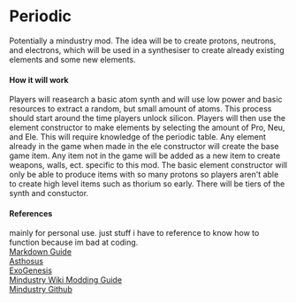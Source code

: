 # Periodic
Potentially a mindustry mod.
The idea will be to create protons, neutrons, and electrons, which will be used in a synthesiser to create already existing elements and some new elements.

#### How it will work
Players will reasearch a basic atom synth and will use low power and basic resources to extract a random, but small amount of atoms. This process should start around the time players unlock silicon. Players will then use the element constructor to make elements by selecting the amount of Pro, Neu, and Ele. This will require knowledge of the periodic table. Any element already in the game when made in the ele constructor will create the base game item. Any item not in the game will be added as a new item to create weapons, walls, ect. specific to this mod. The basic element constructor will only be able to produce items with so many protons so players aren't able to create high level items such as thorium so early. There will be tiers of the synth and constuctor.

#### References
mainly for personal use. just stuff i have to reference to know how to function because im bad at coding.  
[Markdown Guide](https://www.markdownguide.org/basic-syntax/)  
[Asthosus](https://github.com/Catana791/Asthosus)  
[ExoGenesis](https://github.com/AureusStratus/ExoGenesis)  
[Mindustry Wiki Modding Guide](https://mindustrygame.github.io/wiki/modding/1-modding/#directory-structure)  
[Mindustry Github](https://github.com/Anuken/Mindustry)  